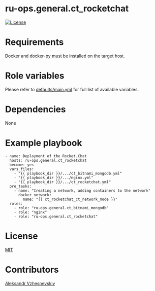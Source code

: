 
# ru-ops.general.ct_rocketchat
[![License](https://img.shields.io/badge/license-MIT%20License-brightgreen.svg)](https://opensource.org/licenses/MIT)

# Requirements
Docker and docker-py must be installed on the target host.

# Role variables
Please refer to [defaults/main.yml](./defaults/main.yml) for full list of available variables. 

# Dependencies
None

# Example playbook

```
- name: Deployment of the Rocket.Chat
  hosts: ru-ops.general.ct_rocketchat
  become: yes
  vars_files:
    - "{{ playbook_dir }}/.../ct_bitnami_mongodb.yml"
    - "{{ playbook_dir }}/.../nginx.yml"
    - "{{ playbook_dir }}/.../ct_rocketchat.yml"
  pre_tasks:
    - name: "Creating a network, adding containers to the network"
      docker_network:
        name: "{{ ct_rocketchat_ct_network_mode }}"
  roles:
    - role: "ru-ops.general.ct_bitnami_mongodb"
    - role: "nginx"
    - role: "ru-ops.general.ct_rocketchat"
```

# License
[MIT](./LICENSE)

# Contributors
[Aleksandr Vzhesnevskiy](https://github.com/hDw1z)
